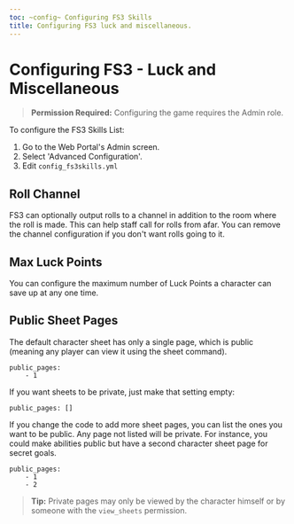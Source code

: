 ```yaml
---
toc: ~config~ Configuring FS3 Skills
title: Configuring FS3 luck and miscellaneous.
---
```

# Configuring FS3 - Luck and Miscellaneous

> **Permission Required:** Configuring the game requires the Admin role.

To configure the FS3 Skills List:

1. Go to the Web Portal's Admin screen.
2. Select 'Advanced Configuration'.
3. Edit `config_fs3skills.yml`

## Roll Channel

FS3 can optionally output rolls to a channel in addition to the room where the roll is made.  This can help staff call for rolls from afar.  You can remove the channel configuration if you don't want rolls going to it.

## Max Luck Points

You can configure the maximum number of Luck Points a character can save up at any one time.

## Public Sheet Pages

The default character sheet has only a single page, which is public (meaning any player can view it using the sheet command).

    public_pages:
        - 1

If you want sheets to be private, just make that setting empty:

    public_pages: []

If you change the code to add more sheet pages, you can list the ones you want to be public.  Any page not listed will be private.  For instance, you could make abilities public but have a second character sheet page for secret goals.

    public_pages:
        - 1
        - 2

> **Tip:** Private pages may only be viewed by the character himself or by someone with the `view_sheets` permission.